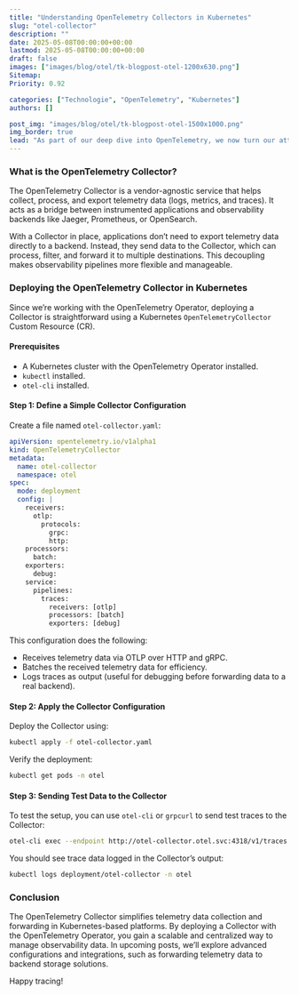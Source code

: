 ```yaml
---
title: "Understanding OpenTelemetry Collectors in Kubernetes"
slug: "otel-collector"
description: ""
date: 2025-05-08T00:00:00+00:00
lastmod: 2025-05-08T00:00:00+00:00
draft: false
images: ["images/blog/otel/tk-blogpost-otel-1200x630.png"]
Sitemap:
Priority: 0.92

categories: ["Technologie", "OpenTelemetry", "Kubernetes"]
authors: []

post_img: "images/blog/otel/tk-blogpost-otel-1500x1000.png"
img_border: true
lead: "As part of our deep dive into OpenTelemetry, we now turn our attention to the OpenTelemetry Collector. The Collector is a crucial component in OpenTelemetry’s architecture, providing a centralized mechanism to receive, process, and export telemetry data. In a Kubernetes-native environment, the OpenTelemetry Operator simplifies the deployment and management of the Collector."
---
```


### What is the OpenTelemetry Collector?

The OpenTelemetry Collector is a vendor-agnostic service that helps collect, process, and export telemetry data (logs, metrics, and traces). It acts as a bridge between instrumented applications and observability backends like Jaeger, Prometheus, or OpenSearch.

With a Collector in place, applications don’t need to export telemetry data directly to a backend. Instead, they send data to the Collector, which can process, filter, and forward it to multiple destinations. This decoupling makes observability pipelines more flexible and manageable.

### Deploying the OpenTelemetry Collector in Kubernetes

Since we’re working with the OpenTelemetry Operator, deploying a Collector is straightforward using a Kubernetes `OpenTelemetryCollector` Custom Resource (CR).

#### Prerequisites

* A Kubernetes cluster with the OpenTelemetry Operator installed.
* `kubectl` installed.
* `otel-cli` installed.

#### Step 1: Define a Simple Collector Configuration

Create a file named `otel-collector.yaml`:

```yaml
apiVersion: opentelemetry.io/v1alpha1
kind: OpenTelemetryCollector
metadata:
  name: otel-collector
  namespace: otel
spec:
  mode: deployment
  config: |
    receivers:
      otlp:
        protocols:
          grpc:
          http:
    processors:
      batch:
    exporters:
      debug:
    service:
      pipelines:
        traces:
          receivers: [otlp]
          processors: [batch]
          exporters: [debug]
```

This configuration does the following:

* Receives telemetry data via OTLP over HTTP and gRPC.
* Batches the received telemetry data for efficiency.
* Logs traces as output (useful for debugging before forwarding data to a real backend).

#### Step 2: Apply the Collector Configuration

Deploy the Collector using:

```sh
kubectl apply -f otel-collector.yaml
```

Verify the deployment:

```sh
kubectl get pods -n otel
```

#### Step 3: Sending Test Data to the Collector

To test the setup, you can use `otel-cli` or `grpcurl` to send test traces to the Collector:

```sh
otel-cli exec --endpoint http://otel-collector.otel.svc:4318/v1/traces --service my-test-app --name "test-span"
```

You should see trace data logged in the Collector’s output:

```sh
kubectl logs deployment/otel-collector -n otel
```

### Conclusion

The OpenTelemetry Collector simplifies telemetry data collection and forwarding in Kubernetes-based platforms. By deploying a Collector with the OpenTelemetry Operator, you gain a scalable and centralized way to manage observability data. In upcoming posts, we’ll explore advanced configurations and integrations, such as forwarding telemetry data to backend storage solutions.

Happy tracing!
